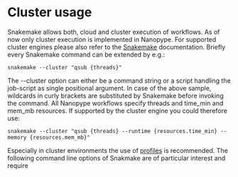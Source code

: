 # Cluster usage

Snakemake allows both, cloud and cluster execution of workflows. As of now only cluster execution is implemented in Nanopype. For supported cluster engines please also refer to the [Snakemake](https://snakemake.readthedocs.io/en/stable/executable.html#cluster-execution) documentation. Briefly every Snakemake command can be extended by e.g.:

    snakemake --cluster "qsub {threads}"

The --cluster option can either be a command string or a script handling the job-script as single positional argument. In case of the above sample, wildcards in curly brackets are substituted by Snakemake before invoking the command. All Nanopype workflows specify threads and time_min and mem_mb resources. If supported by the cluster engine you could therefore use:

    snakemake --cluster "qsub {threads} --runtime {resources.time_min} --memory {resources.mem_mb}"

Especially in cluster environments the use of [profiles](../installation/configuration) is recommended. The following command line options of Snakmake are of particular interest and require 
